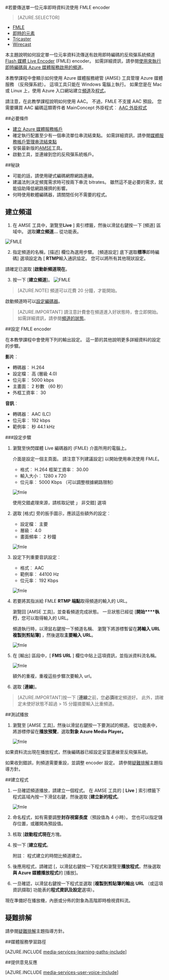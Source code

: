 <properties 
    pageTitle="設定傳送單一位元率即時資料流 FMLE 編碼器 |Microsoft Azure" 
    description="本主題說明如何設定 Flash 媒體 Live Encoder 」 (FMLE) 編碼器單一位元率資料流傳送有啟用即時編碼的反飛彈系統頻道。" 
    services="media-services" 
    documentationCenter="" 
    authors="Juliako" 
    manager="erikre" 
    editor=""/>

<tags 
    ms.service="media-services" 
    ms.workload="media" 
    ms.tgt_pltfrm="na" 
    ms.devlang="ne" 
    ms.topic="article" 
    ms.date="10/12/2016"
    ms.author="juliako;cenkdin;anilmur"/>

#<a name="use-the-fmle-encoder-to-send-a-single-bitrate-live-stream"></a>若要傳送單一位元率即時資料流使用 FMLE encoder

> [AZURE.SELECTOR]
- [FMLE](media-services-configure-fmle-live-encoder.md)
- [即時的元素](media-services-configure-elemental-live-encoder.md)
- [Tricaster](media-services-configure-tricaster-live-encoder.md)
- [Wirecast](media-services-configure-wirecast-live-encoder.md)

本主題說明如何設定單一位元率資料流傳送有啟用即時編碼的反飛彈系統頻道[Flash 媒體 Live Encoder](http://www.adobe.com/products/flash-media-encoder.html) (FMLE) encoder。 如需詳細資訊，請參閱[使用來執行即時編碼與 Azure 媒體服務啟用的頻道](media-services-manage-live-encoder-enabled-channels.md)。

本教學課程中會顯示如何使用 Azure 媒體服務總管 (AMSE) 工具管理 Azure 媒體服務 （反飛彈系統）。 這項工具只能在 Windows 電腦上執行。 如果您是在 Mac 或 Linux 上，使用 Azure 入口網站建立[頻道](media-services-portal-creating-live-encoder-enabled-channel.md#create-a-channel)及[程式](media-services-portal-creating-live-encoder-enabled-channel.md#create-and-manage-a-program)。

請注意，在此教學課程說明如何使用 AAC。 不過，FMLE 不支援 AAC 預設。 您需要購買 AAC 編碼這類寄件者 MainConcept 外掛程式︰ [AAC 外掛程式](http://www.mainconcept.com/products/plug-ins/plug-ins-for-adobe/aac-encoder-fmle.html)

##<a name="prerequisites"></a>必要條件

- [建立 Azure 媒體服務帳戶](media-services-portal-create-account.md)
- 確定執行配置至少有一個串流單位串流結束點。 如需詳細資訊，請參閱[媒體服務帳戶管理串流結束點](media-services-portal-manage-streaming-endpoints.md)
- 安裝最新版的[AMSE](https://github.com/Azure/Azure-Media-Services-Explorer)工具。
- 啟動工具，並連線到您的反飛彈系統帳戶。

##<a name="tips"></a>秘訣

- 可能的話，請使用硬式編碼網際網路連線。
- 建議法則決定頻寬需求時可按兩下串流 bitrates。 雖然這不是必要的需求，就能協助降低網路擁擠的影響。
- 何時使用軟體編碼器，請關閉任何不需要的程式。

## <a name="create-a-channel"></a>建立頻道

1.  在 AMSE 工具中，瀏覽至**Live** ] 索引標籤，然後以滑鼠右鍵按一下 [頻道] 區域中。 選取**建立頻道...** 從功能表。

![FMLE](./media/media-services-fmle-live-encoder/media-services-fmle1.png)

2. 指定頻道的名稱，[描述] 欄位為選用步驟。 [頻道設定] 底下選取**標準**即時編碼] 選項設定為 [ **RTMP**輸入通訊協定。 您可以將所有其他現狀設定。


請確定已選取 [**啟動新頻道現在**。

3. 按一下 [**建立頻道**]。
![FMLE](./media/media-services-fmle-live-encoder/media-services-fmle2.png)

>[AZURE.NOTE] 頻道可以花費 20 分鐘，才能開始。


啟動頻道時可以[設定編碼器](media-services-configure-fmle-live-encoder.md#configure_fmle_rtmp)。

>[AZURE.IMPORTANT] 請注意計費會在頻道進入好狀態時，會立即開始。 如需詳細資訊，請參閱[頻道的狀態](media-services-manage-live-encoder-enabled-channels.md#states)。

##<a id=configure_fmle_rtmp></a>設定 FMLE encoder

在本教學課程中會使用下列的輸出設定。 這一節的其他說明更多詳細資料的設定的步驟。 

**影片**︰
 
- 轉碼器︰ H.264 
- 設定檔︰ 高 (層級 4.0) 
- 位元率︰ 5000 kbps 
- 主畫面︰ 2 秒數 （60 秒） 
- 外框工資率︰ 30
 
**音訊**︰

- 轉碼器︰ AAC (LC) 
- 位元率︰ 192 kbps 
- 範例率︰ 秒 44.1 kHz


###<a name="configuration-steps"></a>設定步驟

1. 瀏覽至快閃媒體 Live 編碼器的 (FMLE) 介面所用的電腦上。

    介面是設定一個主頁面。 請注意下列建議設定] 以開始使用串流使用 FMLE。
    
    - 格式︰ H.264 框架工資率︰ 30.00 
    - 輸入大小︰ 1280 x 720 
    - 位元率︰ 5000 Kbps （可以調整根據網路限制）  

    ![fmle](./media/media-services-fmle-live-encoder/media-services-fmle3.png)

    使用交錯處理來源，請核取記號 」 非交錯] 選項

2. 選取 [格式] 旁的扳手圖示，應該這些額外的設定︰

    - 設定檔︰ 主要
    - 層級︰ 4.0
    - 畫面頻率︰ 2 秒鐘 
    
    ![fmle](./media/media-services-fmle-live-encoder/media-services-fmle4.png)

3. 設定下列重要音訊設定︰
    
    - 格式︰ AAC 
    - 範例率︰ 44100 Hz
    - 位元率︰ 192 Kbps
    
    ![fmle](./media/media-services-fmle-live-encoder/media-services-fmle5.png)

6. 若要將其指派給 FMLE **RTMP 端點**取得頻道的輸入的 URL。
    
    瀏覽回 [AMSE 工具]，並查看頻道完成狀態。 一旦狀態已經從 [**開始****執行**，您可以取得輸入的 URL。
      
    頻道執行時，以滑鼠右鍵按一下頻道名稱、 瀏覽下將游標暫留在**將輸入 URL 複製到剪貼簿]** ，然後選取**主要輸入 URL**。  
    
    ![fmle](./media/media-services-fmle-live-encoder/media-services-fmle6.png)

7. 在 [輸出] 區段中，[ **FMS URL** ] 欄位中貼上這項資訊，並指派資料流名稱。 

    ![fmle](./media/media-services-fmle-live-encoder/media-services-fmle7.png)

    額外的重複，重複這些步驟次要輸入 url。
8. 選取 [**連線**]。

>[AZURE.IMPORTANT]按一下 [**連線**之前，您**必須**確定頻道好。 
>此外，請確定未使好狀態不超過 > 15 分鐘摘要輸入比重頻道。

##<a name="test-playback"></a>測試播放
  
1. 瀏覽至 [AMSE 工具]，然後以滑鼠右鍵按一下要測試的頻道。 從功能表中，將游標停留在**播放預覽**，選取**對象 Azure Media Player。**  

    ![fmle](./media/media-services-fmle-live-encoder/media-services-fmle8.png)

如果資料流出現在播放程式，然後編碼器已經設定妥當連線至反飛彈系統。 

如果收到錯誤，則頻道需要重設，並調整 encoder 設定。 請參閱[疑難排解](media-services-troubleshooting-live-streaming.md)主題指導方針。  

##<a name="create-a-program"></a>建立程式

1. 一旦確認頻道播放，請建立一個程式。 在 AMSE 工具的 [ **Live** ] 索引標籤下程式區域內按一下滑鼠右鍵，然後選取 [**建立新的程式**。  

    ![fmle](./media/media-services-fmle-live-encoder/media-services-fmle9.png)

2. 命名程式，如有需要調整**封存視窗長度**（預設值為 4 小時）。 您也可以指定儲存位置，或離開為預設值。  
3. 核取 [**啟動程式現在**方塊。
4. 按一下 [**建立程式**。  
  
    附註︰ 程式建立的時間比頻道建立。    
 
5. 後應用程式，請確認 [，以滑鼠右鍵按一下程式和瀏覽至**播放程式**，然後選取**與 Azure 媒體播放程式**的 [播放]。  
6. 一旦確認，以滑鼠右鍵按一下程式並選取 [**複製到剪貼簿的輸出 URL** （或這項資訊擷取] 功能表的**程式資訊及設定**選項）。 

現在準備好在播放機，內嵌或分佈的對象為高階即時檢視資料流。  


## <a name="troubleshooting"></a>疑難排解

請參閱[疑難排解](media-services-troubleshooting-live-streaming.md)主題指導方針。 


##<a name="media-services-learning-paths"></a>媒體服務學習路徑

[AZURE.INCLUDE [media-services-learning-paths-include](../../includes/media-services-learning-paths-include.md)]

##<a name="provide-feedback"></a>提供意見反應

[AZURE.INCLUDE [media-services-user-voice-include](../../includes/media-services-user-voice-include.md)]
